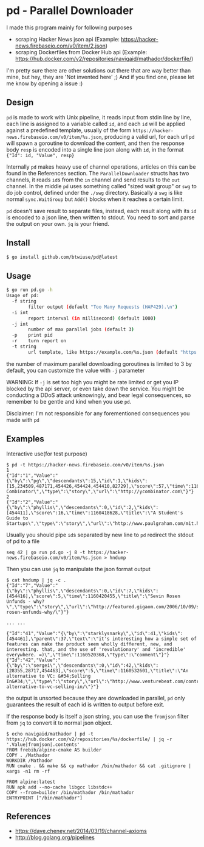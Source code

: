 # pd - Parallel Downloader

I made this program mainly for following purposes
- scraping Hacker News json api (Example: https://hacker-news.firebaseio.com/v0/item/2.json)
- scraping Dockerfiles from Docker Hub api (Example: https://hub.docker.com/v2/repositories/navigaid/mathador/dockerfile/)

I'm pretty sure there are other solutions out there that are way better than mine, but hey, they are 'Not invented here' ;)
And if you find one, please let me know by opening a issue :)

## Design
`pd` is made to work with Unix pipeline, it reads input from stdin line by line, each line is assigned to a variable called `id`, and each `id` will be applied against a predefined template, usually of the form `https://hacker-news.firebaseio.com/v0/item/%s.json`, producing a valid url, for each url `pd` will spawn a goroutine to download the content, and then the response body `resp` is encoded into a single line json along with `id`, in the format `{"Id": id, "Value", resp}`

Internally `pd` makes heavy use of channel operations, articles on this can be found in the References section. The `ParallelDownloader` structs has two channels, it reads `id`s from the `in` channel and send results to the `out` channel. In the middle `pd` uses something called "sized wait group" or `swg` to do job control, defined under the `./swg` directory. Basically a `swg` is like normal `sync.WaitGroup` but `Add()` blocks when it reaches a certain limit.

`pd` doesn't save result to separate files, instead, each result along with its `id` is encoded to a json line, then written to stdout. You need to sort and parse the output on your own. `jq` is your friend.

## Install
```bash
$ go install github.com/btwiuse/pd@latest
```

## Usage
```bash
$ go run pd.go -h
Usage of pd:
  -f string
        filter output (default "Too Many Requests (HAP429).\n")
  -i int
        report interval (in millisecond) (default 1000)
  -j int
        number of max parallel jobs (default 3)
  -p    print pid
  -r    turn report on
  -t string
        url template, like https://example.com/%s.json (default "https://hacker-news.firebaseio.com/v0/item/%s.json")
```

the number of maximum parallel downloading goroutines is limited to 3 by default, you can customize the value with `-j` parameter

WARNING: 
If `-j` is set too high you might be rate limited or get you IP blocked by the api server, or even take down the service. You might be conducting a DDoS attack unknowingly, and bear legal consequences, so remember to be gentle and kind when you use `pd`. 

Disclaimer: 
I'm not responsible for any forementioned consequences you made with `pd`

## Examples
Interactive use(for test purpose)
```
$ pd -t https://hacker-news.firebaseio.com/v0/item/%s.json
1
{"Id":"1","Value":"{\"by\":\"pg\",\"descendants\":15,\"id\":1,\"kids\":[15,234509,487171,454426,454424,454410,82729],\"score\":57,\"time\":1160418111,\"title\":\"Y Combinator\",\"type\":\"story\",\"url\":\"http://ycombinator.com\"}"}
2
{"Id":"2","Value":"{\"by\":\"phyllis\",\"descendants\":0,\"id\":2,\"kids\":[454411],\"score\":16,\"time\":1160418628,\"title\":\"A Student's Guide to Startups\",\"type\":\"story\",\"url\":\"http://www.paulgraham.com/mit.html\"}"}
```

Usually you should pipe `id`s separated by new line to `pd` redirect the stdout of pd to a file
```
seq 42 | go run pd.go -j 8 -t https://hacker-news.firebaseio.com/v0/item/%s.json > hndump
```

Then you can use `jq` to manipulate the json format output
```
$ cat hndump | jq -c .
{"Id":"7","Value":"{\"by\":\"phyllis\",\"descendants\":0,\"id\":7,\"kids\":[454416],\"score\":5,\"time\":1160420455,\"title\":\"Sevin Rosen Unfunds - why?\",\"type\":\"story\",\"url\":\"http://featured.gigaom.com/2006/10/09/sevin-rosen-unfunds-why/\"}"}

... ...

{"Id":"41","Value":"{\"by\":\"starklysnarky\",\"id\":41,\"kids\":[454461],\"parent\":37,\"text\":\"it's interesting how a simple set of features can make the product seem wholly different, new, and interesting. that, and the use of 'revolutionary' and 'incredible' everywhere. =)\",\"time\":1160520368,\"type\":\"comment\"}"}
{"Id":"42","Value":"{\"by\":\"sergei\",\"descendants\":0,\"id\":42,\"kids\":[28355,28717,454463],\"score\":5,\"time\":1160532601,\"title\":\"An alternative to VC: &#34;Selling In&#34;\",\"type\":\"story\",\"url\":\"http://www.venturebeat.com/contributors/2006/10/10/an-alternative-to-vc-selling-in/\"}"}
```

the output is unsorted because they are downloaded in parallel, `pd` only guarantees the result of each id is written to output before exit.

If the response body is itself a json string, you can use the `fromjson` filter from `jq` to convert it to normal json object.
```
$ echo navigaid/mathador | pd -t https://hub.docker.com/v2/repositories/%s/dockerfile/ | jq -r '.Value|fromjson|.contents'
FROM frebib/alpine-cmake AS builder
COPY . /Mathador
WORKDIR /Mathador
RUN cmake . && make && cp mathador /bin/mathador && cat .gitignore | xargs -n1 rm -rf

FROM alpine:latest
RUN apk add --no-cache libgcc libstdc++
COPY --from=builder /bin/mathador /bin/mathador
ENTRYPOINT ["/bin/mathador"]
```

## References
- https://dave.cheney.net/2014/03/19/channel-axioms
- http://blog.golang.org/pipelines
